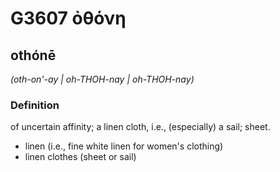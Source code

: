 # G3607 ὀθόνη

## othónē

_(oth-on'-ay | oh-THOH-nay | oh-THOH-nay)_

### Definition

of uncertain affinity; a linen cloth, i.e., (especially) a sail; sheet.

- linen (i.e., fine white linen for women's clothing)
- linen clothes (sheet or sail)

